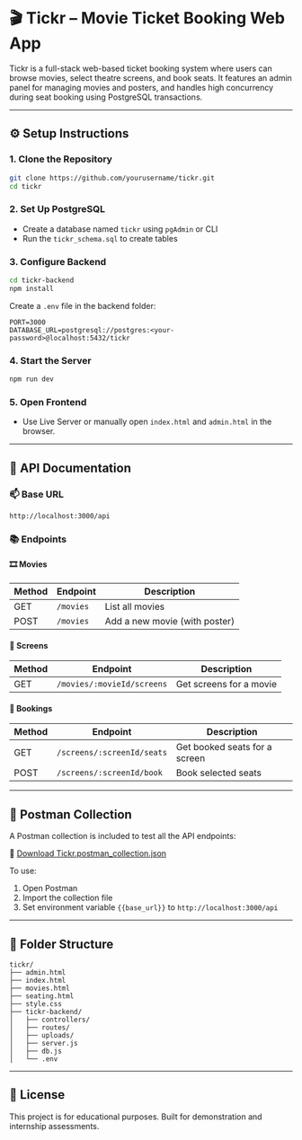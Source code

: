 # 🎬 Tickr – Movie Ticket Booking Web App

Tickr is a full-stack web-based ticket booking system where users can browse movies, select theatre screens, and book seats. It features an admin panel for managing movies and posters, and handles high concurrency during seat booking using PostgreSQL transactions.

---

## ⚙️ Setup Instructions

### 1. Clone the Repository

```bash
git clone https://github.com/yourusername/tickr.git
cd tickr
```

### 2. Set Up PostgreSQL

- Create a database named `tickr` using `pgAdmin` or CLI
- Run the `tickr_schema.sql` to create tables

### 3. Configure Backend

```bash
cd tickr-backend
npm install
```

Create a `.env` file in the backend folder:

```env
PORT=3000
DATABASE_URL=postgresql://postgres:<your-password>@localhost:5432/tickr
```

### 4. Start the Server

```bash
npm run dev
```

### 5. Open Frontend

- Use Live Server or manually open `index.html` and `admin.html` in the browser.

---

## 🧪 API Documentation

### 📫 Base URL

```
http://localhost:3000/api
```

### 📚 Endpoints

#### 🎞️ Movies

| Method | Endpoint         | Description              |
|--------|------------------|--------------------------|
| GET    | `/movies`        | List all movies          |
| POST   | `/movies`        | Add a new movie (with poster) |

#### 🏢 Screens

| Method | Endpoint                          | Description                    |
|--------|-----------------------------------|--------------------------------|
| GET    | `/movies/:movieId/screens`        | Get screens for a movie        |

#### 💺 Bookings

| Method | Endpoint                          | Description                    |
|--------|-----------------------------------|--------------------------------|
| GET    | `/screens/:screenId/seats`        | Get booked seats for a screen |
| POST   | `/screens/:screenId/book`         | Book selected seats            |

---

## 📄 Postman Collection

A Postman collection is included to test all the API endpoints:

📁 [Download Tickr.postman_collection.json](./docs/Tickr.postman_collection.json)

To use:

1. Open Postman
2. Import the collection file
3. Set environment variable `{{base_url}}` to `http://localhost:3000/api`

---

## 📁 Folder Structure

```
tickr/
├── admin.html
├── index.html
├── movies.html
├── seating.html
├── style.css
├── tickr-backend/
│   ├── controllers/
│   ├── routes/
│   ├── uploads/
│   ├── server.js
│   ├── db.js
│   └── .env
```

---

## 🔧 License

This project is for educational purposes. Built for demonstration and internship assessments.
